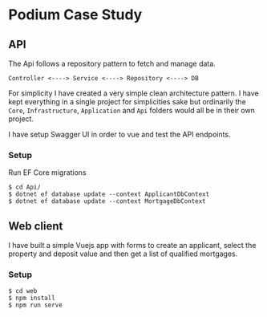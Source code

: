 # Podium Case Study

## API

The Api follows a repository pattern to fetch and manage data.

`Controller <----> Service <----> Repository <----> DB`

For simplicity I have created a very simple clean architecture pattern. I have kept everything in a single project 
for simplicities sake but ordinarily the `Core`, `Infrastructure`, `Application` and `Api` folders would all be in 
their own project.

I have setup Swagger UI in order to vue and test the API endpoints. 
 
### Setup
Run EF Core migrations
```
$ cd Api/
$ dotnet ef database update --context ApplicantDbContext
$ dotnet ef database update --context MortgageDbContext
```

## Web client
I have built a simple Vuejs app with forms to create an applicant, select the property and deposit value and then 
get a list of qualified mortgages. 

### Setup
```
$ cd web
$ npm install
$ npm run serve
```

